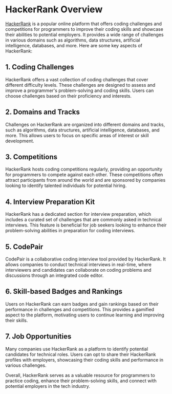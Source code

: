 # HackerRank Overview

[HackerRank](https://www.hackerrank.com/) is a popular online platform that offers coding challenges and competitions for programmers to improve their coding skills and showcase their abilities to potential employers. It provides a wide range of challenges in various domains such as algorithms, data structures, artificial intelligence, databases, and more. Here are some key aspects of HackerRank:

## 1. Coding Challenges
HackerRank offers a vast collection of coding challenges that cover different difficulty levels. These challenges are designed to assess and improve a programmer's problem-solving and coding skills. Users can choose challenges based on their proficiency and interests.

## 2. Domains and Tracks
Challenges on HackerRank are organized into different domains and tracks, such as algorithms, data structures, artificial intelligence, databases, and more. This allows users to focus on specific areas of interest or skill development.

## 3. Competitions
HackerRank hosts coding competitions regularly, providing an opportunity for programmers to compete against each other. These competitions often attract participants from around the world and are sponsored by companies looking to identify talented individuals for potential hiring.

## 4. Interview Preparation Kit
HackerRank has a dedicated section for interview preparation, which includes a curated set of challenges that are commonly asked in technical interviews. This feature is beneficial for job seekers looking to enhance their problem-solving abilities in preparation for coding interviews.

## 5. CodePair
CodePair is a collaborative coding interview tool provided by HackerRank. It allows companies to conduct technical interviews in real-time, where interviewers and candidates can collaborate on coding problems and discussions through an integrated code editor.

## 6. Skill-based Badges and Rankings
Users on HackerRank can earn badges and gain rankings based on their performance in challenges and competitions. This provides a gamified aspect to the platform, motivating users to continue learning and improving their skills.

## 7. Job Opportunities
Many companies use HackerRank as a platform to identify potential candidates for technical roles. Users can opt to share their HackerRank profiles with employers, showcasing their coding skills and performance in various challenges.

Overall, HackerRank serves as a valuable resource for programmers to practice coding, enhance their problem-solving skills, and connect with potential employers in the tech industry.
